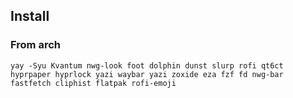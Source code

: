 ## Install
### From arch
`yay -Syu Kvantum nwg-look foot dolphin dunst slurp rofi qt6ct hyprpaper hyprlock yazi waybar yazi zoxide eza fzf fd nwg-bar fastfetch cliphist flatpak rofi-emoji`
